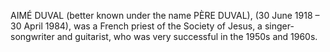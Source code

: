 AIMÉ DUVAL (better known under the name PÈRE DUVAL), (30 June 1918 – 30 April 1984), was a French priest of the Society of Jesus, a singer-songwriter and guitarist, who was very successful in the 1950s and 1960s.
